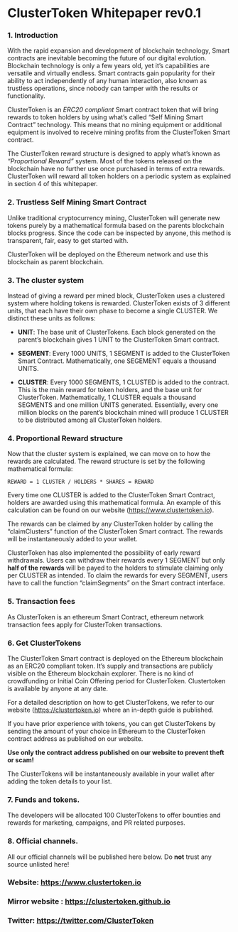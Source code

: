 # ClusterToken Whitepaper rev0.1


### 1.	Introduction


With the rapid expansion and development of blockchain technology, Smart contracts are inevitable becoming the future of our digital evolution. Blockchain technology is only a few years old, yet it’s capabilities are versatile and virtually endless.  Smart contracts gain popularity for their ability to act independently of any human interaction, also known as trustless operations, since nobody can tamper with the results or functionality.



ClusterToken is an *ERC20 compliant* Smart contract token that will bring rewards to token holders by using what’s called “Self Mining Smart Contract” technology. This means that no mining equipment or additional equipment is involved to receive mining profits from the ClusterToken Smart contract.



The ClusterToken reward structure is designed to apply what’s known as *“Proportional Reward”* system.  Most of the tokens released on the blockchain have no further use once purchased in terms of extra rewards. ClusterToken will reward all token holders on a periodic system as explained in section 4 of this whitepaper.  







### 2.	Trustless Self Mining Smart Contract

Unlike traditional cryptocurrency mining, ClusterToken will generate new tokens purely by a mathematical formula based on the parents blockchain blocks progress. Since the code can be inspected by anyone, this method is transparent, fair, easy to get started with.

ClusterToken will be deployed on the Ethereum network and use this blockchain as parent blockchain.



### 3.	The cluster system

Instead of giving a reward per mined block, ClusterToken uses a clustered system where holding tokens is rewarded. ClusterToken exists of 3 different units, that each have their own phase to become a single CLUSTER. We distinct these units as follows:

-	**UNIT**: The base unit of ClusterTokens. Each block generated on the parent’s blockchain gives 1 UNIT to the ClusterToken Smart contract.



-	**SEGMENT**: Every 1000 UNITS, 1 SEGMENT is added to the ClusterToken Smart Contract. Mathematically, one SEGEMENT equals a thousand UNITS. 



-	**CLUSTER**: Every 1000 SEGMENTS, 1 CLUSTED is added to the contract. This is the main reward for token holders, and the base unit for ClusterToken. Mathematically, 1 CLUSTER equals a thousand SEGMENTS and one million UNITS generated.  Essentially, every one million blocks on the parent’s blockchain mined will produce 1 CLUSTER to be distributed among all ClusterToken holders.





### 4.	Proportional Reward structure

Now that the cluster system is explained, we can move on to how the rewards are calculated. The reward structure is set by the following mathematical formula:

	REWARD = 1 CLUSTER / HOLDERS * SHARES = REWARD

Every time one CLUSTER is added to the ClusterToken Smart Contract, holders are awarded using this mathematical formula. An example of this calculation can be found on our website (https://www.clustertoken.io). 

The rewards can be claimed by any ClusterToken holder by calling the “claimClusters” function of the ClusterToken Smart contract. The rewards will be instantaneously added to your wallet.

ClusterToken has also implemented the possibility of early reward withdrawals. Users can withdraw their rewards every 1 SEGMENT but only **half of the rewards** will be payed to the holders to stimulate claiming only per CLUSTER as intended. To claim the rewards for every SEGMENT, users have to call the function “claimSegments” on the Smart contract interface.



### 5.	Transaction fees

As ClusterToken is an ethereum Smart Contract, ethereum network transaction fees apply for ClusterToken transactions.



### 6.	Get ClusterTokens

The ClusterToken Smart contract is deployed on the Ethereum blockchain as an ERC20 compliant token. It’s supply and transactions are publicly visible on the Ethereum blockchain explorer. There is no kind of crowdfunding or Initial Coin Offering period for ClusterToken. Clustertoken is available by anyone at any date.

For a detailed description on how to get ClusterTokens, we refer to our website (https://clustertoken.io) where an in-depth guide is published.

If you have prior experience with tokens, you can get ClusterTokens by sending the amount of your choice in Ethereum to the ClusterToken contract address as published on our website. 

**Use only the contract address published on our website to prevent theft or scam!**

The ClusterTokens will be instantaneously available in your wallet after adding the token details to your list.



### 7.	Funds and tokens.

The developers will be allocated 100 ClusterTokens to offer bounties and rewards for marketing, campaigns, and PR related purposes.


### 8. Official channels.

All our official channels will be published here below. Do **not** trust any source unlisted here!


### Website: https://www.clustertoken.io 
### Mirror website : https://clustertoken.github.io
### Twitter: https://twitter.com/ClusterToken
